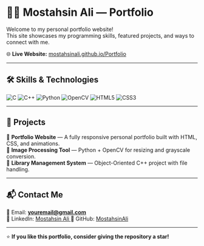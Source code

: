 # 👨‍💻 Mostahsin Ali — Portfolio

Welcome to my personal portfolio website!  
This site showcases my programming skills, featured projects, and ways to connect with me.

🌐 **Live Website:** [mostahsinali.github.io/Portfolio](https://mostahsinali.github.io/Portfolio/)

---

## 🛠 Skills & Technologies
![C](https://img.shields.io/badge/Code-C-blue?style=for-the-badge&logo=c)
![C++](https://img.shields.io/badge/Code-C++-00599C?style=for-the-badge&logo=cplusplus)
![Python](https://img.shields.io/badge/Code-Python-yellow?style=for-the-badge&logo=python)
![OpenCV](https://img.shields.io/badge/Library-OpenCV-green?style=for-the-badge&logo=opencv)
![HTML5](https://img.shields.io/badge/Code-HTML5-orange?style=for-the-badge&logo=html5)
![CSS3](https://img.shields.io/badge/Code-CSS3-blue?style=for-the-badge&logo=css3)

---

## 📂 Projects
🔹 **Portfolio Website** — A fully responsive personal portfolio built with HTML, CSS, and animations.  
🔹 **Image Processing Tool** — Python + OpenCV for resizing and grayscale conversion.  
🔹 **Library Management System** — Object-Oriented C++ project with file handling.  

---

## 📬 Contact Me
📧 Email: **youremail@gmail.com**  
💼 LinkedIn: [Mostahsin Ali ]([https://linkedin.com/](https://www.linkedin.com/in/mostahsin-ali-27218127a/))  
🐙 GitHub: [MostahsinAli](https://github.com/MostahsinAli)

---

⭐ **If you like this portfolio, consider giving the repository a star!**
